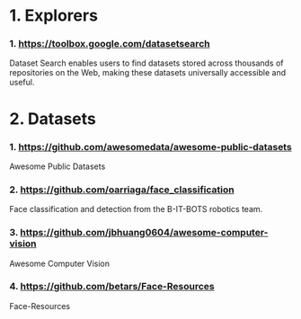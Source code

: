 # 1. Explorers

### 1. https://toolbox.google.com/datasetsearch

Dataset Search enables users to find datasets stored across thousands of repositories on the Web, making these datasets universally accessible and useful.

# 2. Datasets

### 1. https://github.com/awesomedata/awesome-public-datasets

Awesome Public Datasets

### 2. https://github.com/oarriaga/face_classification

Face classification and detection from the B-IT-BOTS robotics team.

### 3. https://github.com/jbhuang0604/awesome-computer-vision

Awesome Computer Vision

### 4. https://github.com/betars/Face-Resources

Face-Resources
